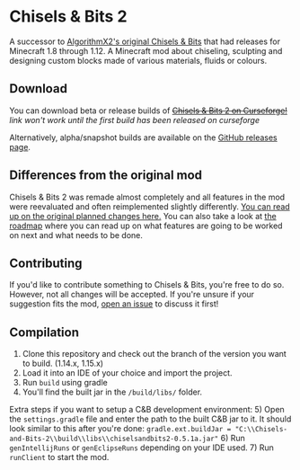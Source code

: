 # Chisels & Bits 2
A successor to [AlgorithmX2's original Chisels & Bits](https://github.com/AlgorithmX2/Chisels-and-Bits) that had releases for Minecraft 1.8 through 1.12. A Minecraft mod about chiseling, sculpting and designing custom blocks made of various materials, fluids or colours.

Download
--------------
You can download beta or release builds of [~~Chisels & Bits 2 on Curseforge!~~](https://www.curseforge.com/minecraft/mc-mods/chisels-bits-2)
_link won't work until the first build has been released on curseforge_

Alternatively, alpha/snapshot builds are available on the [GitHub releases page](https://github.com/Aeltumn/Chisels-and-Bits-2/releases).

Differences from the original mod
--------------
Chisels & Bits 2 was remade almost completely and all features in the mod were reevaluated and often reimplemented slightly differently. [You can read up on the original planned changes here.](DIFFERENCES.md)
You can also take a look at [the roadmap](ROADMAP.md) where you can read up on what features are going to be worked on next and what needs to be done.

Contributing
--------------
If you'd like to contribute something to Chisels & Bits, you're free to do so. However, not all changes will be accepted. If you're unsure if your suggestion fits the mod, [open an issue](https://github.com/Aeltumn/Chisels-and-Bits-2/issues) to discuss it first!

Compilation
--------------
1) Clone this repository and check out the branch of the version you want to build. (1.14.x, 1.15.x)
2) Load it into an IDE of your choice and import the project.
3) Run `build` using gradle
4) You'll find the built jar in the `/build/libs/` folder.

Extra steps if you want to setup a C&B development environment:
5) Open the `settings.gradle` file and enter the path to the built C&B jar to it. It should look similar to this after you're done:
```gradle.ext.buildJar = "C:\\Chisels-and-Bits-2\\build\\libs\\chiselsandbits2-0.5.1a.jar"```
6) Run `genIntellijRuns` or `genEclipseRuns` depending on your IDE used.
7) Run `runClient` to start the mod.